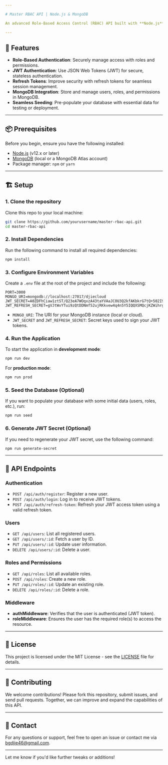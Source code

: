 ```yaml
---

# Master RBAC API | Node.js & MongoDB

An advanced Role-Based Access Control (RBAC) API built with **Node.js** and **MongoDB**. This API provides secure authentication and authorization through JWT, with a focus on role management and user permissions, allowing fine-grained access control to your resources.

---
```


## 🚀 Features

* **Role-Based Authentication**: Securely manage access with roles and permissions.
* **JWT Authentication**: Use JSON Web Tokens (JWT) for secure, stateless authentication.
* **Refresh Tokens**: Improve security with refresh tokens for seamless session management.
* **MongoDB Integration**: Store and manage users, roles, and permissions in MongoDB.
* **Seamless Seeding**: Pre-populate your database with essential data for testing or deployment.

---

## 📦 Prerequisites

Before you begin, ensure you have the following installed:

* [Node.js](https://nodejs.org/en/) (v12.x or later)
* [MongoDB](https://www.mongodb.com/) (local or a MongoDB Atlas account)
* Package manager: `npm` or `yarn`

---

## 🏗️ Setup

### 1. Clone the repository

Clone this repo to your local machine:

```bash
git clone https://github.com/yourusername/master-rbac-api.git
cd master-rbac-api
```

### 2. Install Dependencies

Run the following command to install all required dependencies:

```bash
npm install
```

### 3. Configure Environment Variables

Create a `.env` file at the root of the project and include the following:

```env
PORT=3000
MONGO_URI=mongodb://localhost:27017/djiecloud
JWT_SECRET=A0ZDFhCiaw1ztST/Q23eA7WOqxzA43taYVAaJC0U3Q2kfAKbkrG7tQ+502I9R2OqeYGz6JEsFHeb83rYCDE6Ag==
JWT_REFRESH_SECRET=gVJtWvYTui9zQtDDNmf52ujRKkvew4q4n5Y5IQQXSMQcjKZWihrgq/o9yqprXuHYdroMeEDDmXZzwkc87QBWVg==
```

* `MONGO_URI`: The URI for your MongoDB instance (local or cloud).
* `JWT_SECRET` and `JWT_REFRESH_SECRET`: Secret keys used to sign your JWT tokens.

### 4. Run the Application

To start the application in **development mode**:

```bash
npm run dev
```

For **production mode**:

```bash
npm run prod
```

### 5. Seed the Database (Optional)

If you want to populate your database with some initial data (users, roles, etc.), run:

```bash
npm run seed
```

### 6. Generate JWT Secret (Optional)

If you need to regenerate your JWT secret, use the following command:

```bash
npm run generate-secret
```

---

## 🔧 API Endpoints

### **Authentication**

* `POST /api/auth/register`: Register a new user.
* `POST /api/auth/login`: Log in to receive JWT tokens.
* `POST /api/auth/refresh-token`: Refresh your JWT access token using a valid refresh token.

### **Users**

* `GET /api/users`: List all registered users.
* `GET /api/users/:id`: Fetch a user by ID.
* `PUT /api/users/:id`: Update user information.
* `DELETE /api/users/:id`: Delete a user.

### **Roles and Permissions**

* `GET /api/roles`: List all available roles.
* `POST /api/roles`: Create a new role.
* `PUT /api/roles/:id`: Update an existing role.
* `DELETE /api/roles/:id`: Delete a role.

### **Middleware**

* **authMiddleware**: Verifies that the user is authenticated (JWT token).
* **roleMiddleware**: Ensures the user has the required role(s) to access the resource.

---

## 📑 License

This project is licensed under the MIT License - see the [LICENSE](LICENSE) file for details.

---

## 🚀 Contributing

We welcome contributions! Please fork this repository, submit issues, and send pull requests. Together, we can improve and expand the capabilities of this API.

---

## 💬 Contact

For any questions or support, feel free to open an issue or contact me via [bgdjie46@gmail.com](mailto:bgdjie46@gmail.com).

---

Let me know if you'd like further tweaks or additions!
